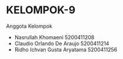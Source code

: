 # KELOMPOK-9

Anggota Kelompok
- Nasrullah Khomaeni          5200411208
- Claudio Orlando De Araujo   5200411214
- Ridho Ichvan Gusta Aryatama 5200411256
